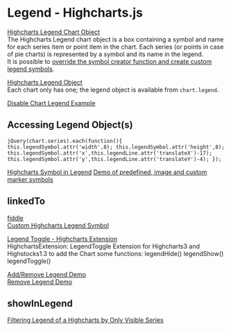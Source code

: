# Legend - Highcharts.js  

[Highcharts Legend Chart Object](http://api.highcharts.com/highcharts/legend)  
The Highcharts Legend chart object is a box containing a symbol and name for each series item or point item in the chart. Each series (or points in case of pie charts) is represented by a symbol and its name in the legend.  
It is possible to [override the symbol creator function and create custom legend symbols](http://jsfiddle.net/jalbertbowdenii/ha75rojd/).  

[Highcharts Legend Object](http://api.highcharts.com/highcharts/Legend)  
Each chart only has one; the legend object is available from `chart.legend`.  

[Disable Chart Legend Example](http://www.java2s.com/Tutorials/highcharts/Example/Legend/Disable_chart_legend.htm)  

## Accessing Legend Object(s)  

`jQuery(chart.series).each(function(){
    this.legendSymbol.attr('width',8);
    this.legendSymbol.attr('height',8);
    this.legendSymbol.attr('x',this.legendLine.attr('translateX')-17);
    this.legendSymbol.attr('y',this.legendLine.attr('translateY')-4);
});`


[Highcharts Symbol in Legend](https://stackoverflow.com/questions/10551727/highcharts-symbol-in-legend)
[Demo of predefined, image and custom marker symbols](http://jsfiddle.net/gh/get/jquery/2/highcharts/highcharts/tree/master/samples/highcharts/plotoptions/series-marker-symbol/)

## linkedTo  
[fiddle](http://jsfiddle.net/hnc27nf2/)  
[Custom Highcharts Legend Symbol](https://stackoverflow.com/questions/36302395/custom-highcharts-legend-symbol)

[Legend Toggle - Highcharts Extension](https://bitbucket.org/jkowalleck/highcharts-legendextension/src)  
HighchartsExtension: LegendToggle
Extension for Highcharts3 and Highstocks1.3 to add the Chart some functions:
legendHide()
legendShow()
legendToggle()
[](http://jsfiddle.net/jalbertbowdenii/u0qcw7sq/)
[](http://jsfiddle.net/jalbertbowdenii/93005ye4/)

[Add/Remove Legend Demo](http://jsfiddle.net/jalbertbowdenii/rw7qpa1p/)  
[Remove Legend Demo](http://jsfiddle.net/jalbertbowdenii/cfueureg/)  


## showInLegend  

[Filtering Legend of a Highcharts by Only Visible Series](https://stackoverflow.com/questions/13600741/filtering-legend-of-a-highcharts-by-only-visible-series)  



